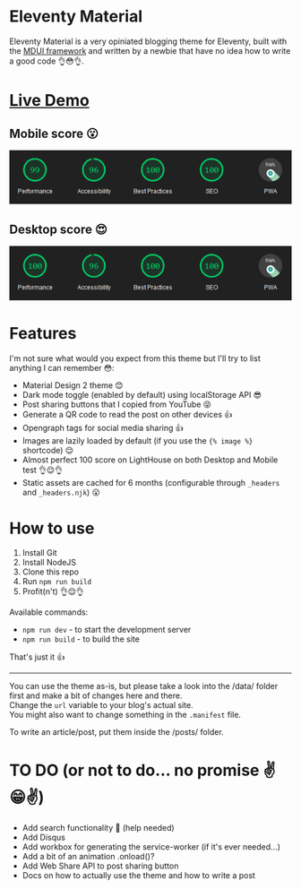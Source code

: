 # Eleventy Material
Eleventy Material is a very opiniated blogging theme for Eleventy, built with the [MDUI framework](https://github.com/zdhxiong/mdui) and written by a newbie that have no idea how to write a good code 👌😳👌.

# [Live Demo](https://eleventy-material.netlify.app/)

## Mobile score 😮
![LightHouse Mobile](./screenshots/LightHouse-Mobile.png)

## Desktop score 😍
![LightHouse Desktop](./screenshots/LightHouse-Desktop.png)

# Features
I'm not sure what would you expect from this theme but I'll try to list anything I can remember 😳:
- Material Design 2 theme 😊
- Dark mode toggle (enabled by default) using localStorage API 😎
- Post sharing buttons that I copied from YouTube 😝
- Generate a QR code to read the post on other devices 👍
- Opengraph tags for social media sharing 👍
- Images are lazily loaded by default (if you use the ```{% image %}``` shortcode) 😌
- Almost perfect 100 score on LightHouse on both Desktop and Mobile test 👌😌👌
- Static assets are cached for 6 months (configurable through ```_headers``` and ```_headers.njk```) 😮

# How to use
1. Install Git
2. Install NodeJS
3. Clone this repo
4. Run ```npm run build```
5. Profit(n't) 👌😌👌

Available commands:
- ```npm run dev``` - to start the development server
- ```npm run build``` - to build the site

That's just it 👍

---

You can use the theme as-is, but please take a look into the /data/ folder first and make a bit of changes here and there.  
Change the `url` variable to your blog's actual site.  
You might also want to change something in the `.manifest` file.

To write an article/post, put them inside the /posts/ folder.

# TO DO (or not to do... no promise ✌️😁✌️)
- Add search functionality 🫢 (help needed)
- Add Disqus
- Add workbox for generating the service-worker (if it's ever needed...)
- Add a bit of an animation .onload()?
- Add Web Share API to post sharing button
- Docs on how to actually use the theme and how to write a post

